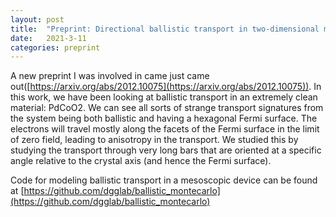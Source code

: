 ```yaml
---
layout: post
title:  "Preprint: Directional ballistic transport in two-dimensional metal PdCoO2"
date:   2021-3-11
categories: preprint
---
```

A new preprint I was involved in came just came out([https://arxiv.org/abs/2012.10075](https://arxiv.org/abs/2012.10075)). 
In this work, we have been looking at ballistic transport in an extremely clean material: PdCoO2. We can see all sorts of strange transport signatures from the system
being both ballistic and having a hexagonal Fermi surface. The electrons will travel mostly along the facets of the Fermi surface in the limit of zero field, leading to 
anisotropy in the transport. We studied this by studying the transport through very long bars that are oriented at a specific angle relative to the crystal axis (and hence the Fermi surface). 

Code for modeling ballistic transport in a mesoscopic device can be found at [https://github.com/dgglab/ballistic_montecarlo](https://github.com/dgglab/ballistic_montecarlo)